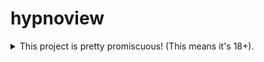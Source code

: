 # hypnoview

<details>
<summary>This project is pretty promiscuous! (This means it's 18+).</summary>

Hypnoview provides a frontend for the [Hypnohub](https://hypnohub.net) image
board. Currently, it provides Go libraries for interacting with the Hypnohub
API, as well as several smaller frontend utilities.

The actual frontend is a work in progress, and is not yet available.

I'm currently hosting the [Popular Query app](./cmd/popular-query-app) on
[popular.hypnohub.diamondx.pet](https://popular.hypnohub.diamondx.pet). This
app provides a way to get the most popular posts on Hypnohub, which is a feature
that was removed from the site.

</details>

